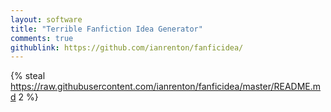 ```yaml
---
layout: software
title: "Terrible Fanfiction Idea Generator"
comments: true
githublink: https://github.com/ianrenton/fanficidea/
---
```


{% steal https://raw.githubusercontent.com/ianrenton/fanficidea/master/README.md 2 %}
